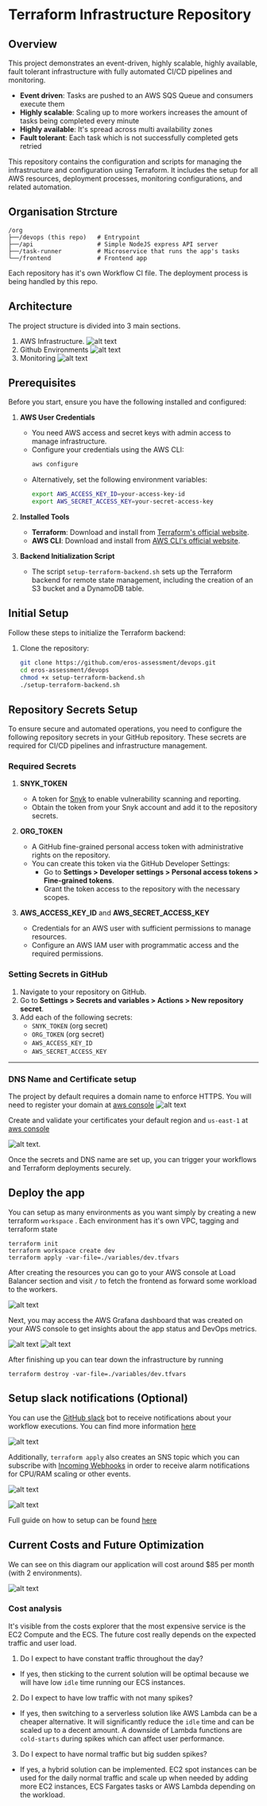 # Terraform Infrastructure Repository

## Overview

This project demonstrates an event-driven, highly scalable, highly available, fault tolerant infrastructure with fully automated CI/CD pipelines and monitoring.
- **Event driven**: Tasks are pushed to an AWS SQS Queue and consumers execute them
- **Highly scalable**: Scaling up to more workers increases the amount of tasks being completed every minute
- **Highly available**: It's spread across multi availability zones
- **Fault tolerant**: Each task which is not successfully completed gets retried

This repository contains the configuration and scripts for managing the infrastructure and configuration using Terraform. It includes the setup for all AWS resources, deployment processes, monitoring configurations, and related automation.

## Organisation Strcture 
```
/org
├──/devops (this repo)   # Entrypoint
├──/api                  # Simple NodeJS express API server
├──/task-runner          # Microservice that runs the app's tasks
└──/frontend             # Frontend app
```

Each repository has it's own Workflow CI file. The deployment process is being handled by this repo.

## Architecture
The project structure is divided into 3 main sections. 
1. AWS Infrastructure.
![alt text](icons/image-1.png)
2. Github Environments
![alt text](icons/image-2.png)
3. Monitoring
![alt text](icons/image-3.png)

## Prerequisites

Before you start, ensure you have the following installed and configured:

1. **AWS User Credentials**  
   - You need AWS access and secret keys with admin access to manage infrastructure.
   - Configure your credentials using the AWS CLI:
     ```bash
     aws configure
     ```
   - Alternatively, set the following environment variables:
     ```bash
     export AWS_ACCESS_KEY_ID=your-access-key-id
     export AWS_SECRET_ACCESS_KEY=your-secret-access-key
     ```

2. **Installed Tools**
   - **Terraform**: Download and install from [Terraform's official website](https://www.terraform.io/downloads.html).
   - **AWS CLI**: Download and install from [AWS CLI's official website](https://aws.amazon.com/cli/).

3. **Backend Initialization Script**  
   - The script `setup-terraform-backend.sh` sets up the Terraform backend for remote state management, including the creation of an S3 bucket and a DynamoDB table.

## Initial Setup

Follow these steps to initialize the Terraform backend:

1. Clone the repository:

   ```bash
   git clone https://github.com/eros-assessment/devops.git
   cd eros-assessment/devops
   chmod +x setup-terraform-backend.sh
   ./setup-terraform-backend.sh

## Repository Secrets Setup

To ensure secure and automated operations, you need to configure the following repository secrets in your GitHub repository. These secrets are required for CI/CD pipelines and infrastructure management.

### Required Secrets

1. **SNYK_TOKEN**  
   - A token for [Snyk](https://snyk.io/) to enable vulnerability scanning and reporting.
   - Obtain the token from your Snyk account and add it to the repository secrets.

2. **ORG_TOKEN**  
   - A GitHub fine-grained personal access token with administrative rights on the repository.
   - You can create this token via the GitHub Developer Settings:
     - Go to **Settings > Developer settings > Personal access tokens > Fine-grained tokens**.
     - Grant the token access to the repository with the necessary scopes.

3. **AWS_ACCESS_KEY_ID** and **AWS_SECRET_ACCESS_KEY**  
   - Credentials for an AWS user with sufficient permissions to manage resources.
   - Configure an AWS IAM user with programmatic access and the required permissions.

### Setting Secrets in GitHub

1. Navigate to your repository on GitHub.
2. Go to **Settings > Secrets and variables > Actions > New repository secret**.
3. Add each of the following secrets:
   - `SNYK_TOKEN` (org secret)
   - `ORG_TOKEN` (org secret)
   - `AWS_ACCESS_KEY_ID`
   - `AWS_SECRET_ACCESS_KEY`

---
### DNS Name and Certificate setup
The project by default requires a domain name to enforce HTTPS. You will need to register your domain at [aws console](https://us-east-1.console.aws.amazon.com/route53/v2/hostedzones?region=eu-west-1)
![alt text](icons/image-13.png)

Create and validate your certificates your default region and `us-east-1` at [aws console](https://eu-west-1.console.aws.amazon.com/acm/home?region=eu-west-1#/welcome)

![alt text](icons/image-14.png).

Once the secrets and DNS name are set up, you can trigger your workflows and Terraform deployments securely.

## Deploy the app
You can setup as many environments as you want simply by creating a new terraform `workspace` . Each environment has it's own VPC, tagging and terraform state
```
terraform init
terraform workspace create dev
terraform apply -var-file=./variables/dev.tfvars
```
After creating the resources you can go to your AWS console at Load Balancer section and visit `/` to fetch the frontend as forward some workload to the workers.

![alt text](icons/image-9.png)

Next, you may access the AWS Grafana dashboard that was created on your AWS console to get insights about the app status and DevOps metrics.

![alt text](icons/image-5.png)
![alt text](icons/image-6.png)

After finishing up you can tear down the infrastructure by running
```
terraform destroy -var-file=./variables/dev.tfvars
```

## Setup slack notifications (Optional)
You can use the [GitHub slack](https://slack.github.com/) bot to receive notifications about your workflow executions. You can find more information [here](https://github.com/integrations/slack)

![alt text](icons/image.png)

Additionally, `terraform apply` also creates an SNS topic which you can subscribe with [Incoming Webhooks](https://slack.com/marketplace/A0F7XDUAZ-incoming-webhooks) in order to receive alarm notifications for CPU/RAM scaling or other events.

![alt text](icons/image-10.png)

![alt text](icons/image-11.png)

Full guide on how to setup can be found [here](https://medium.com/@veeru1076/integrate-sns-with-slack-without-lambda-5bbaf500633a)


## Current Costs and Future Optimization
We can see on this diagram our application will cost around $85 per month (with 2 environments).

![alt text](icons/image-12.png)

### Cost analysis
It's visible from the costs explorer that the most expensive service is the EC2 Compute and the ECS. The future cost really depends on the expected traffic and user load.

1. Do I expect to have constant traffic throughout the day?
- If yes, then sticking to the current solution will be optimal because we will have low `idle` time running our ECS instances.
2. Do I expect to have low traffic with not many spikes?
- If yes, then switching to a serverless solution like AWS Lambda can be a cheaper alternative. It will significantly reduce the `idle` time and can be scaled up to a decent amount. A downside of Lambda functions are `cold-starts` during spikes which can affect user performance.
3. Do I expect to have normal traffic but big sudden spikes?
- If yes, a hybrid solution can be implemented. EC2 spot instances can be used for the daily normal traffic and scale up when needed by adding more EC2 instances, ECS Fargates tasks or AWS Lambda depending on the workload.